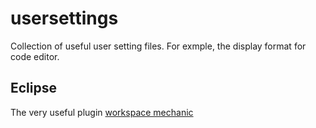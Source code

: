 usersettings
============

Collection of useful user setting files. For exmple, the display format for code editor.


Eclipse
-------
The very useful plugin [workspace mechanic][1]

[1]:https://code.google.com/a/eclipselabs.org/p/workspacemechanic/
